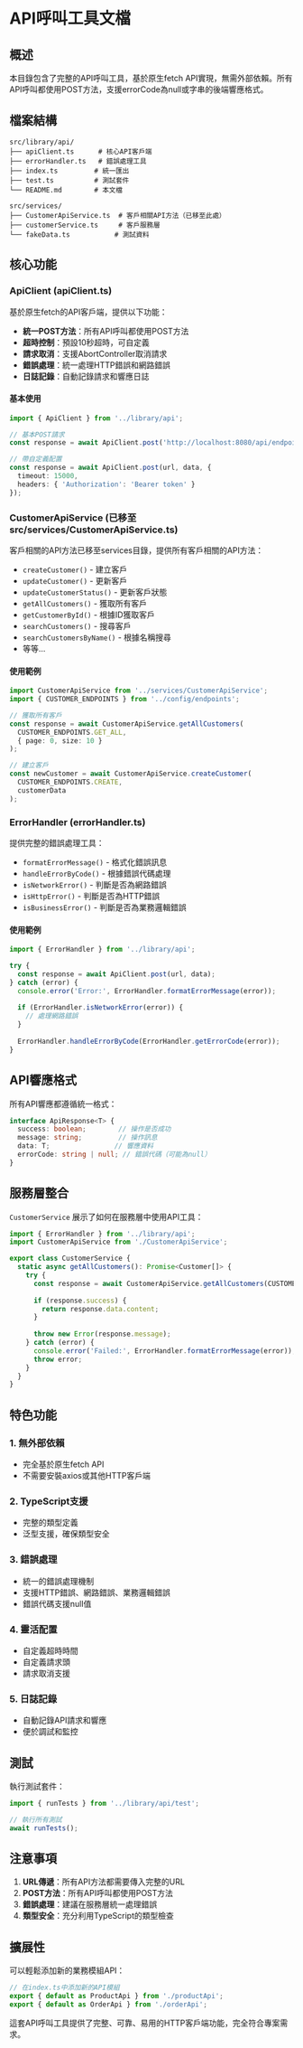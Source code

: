 # API呼叫工具文檔

## 概述

本目錄包含了完整的API呼叫工具，基於原生fetch API實現，無需外部依賴。所有API呼叫都使用POST方法，支援errorCode為null或字串的後端響應格式。

## 檔案結構

```
src/library/api/
├── apiClient.ts      # 核心API客戶端
├── errorHandler.ts   # 錯誤處理工具
├── index.ts         # 統一匯出
├── test.ts          # 測試套件
└── README.md        # 本文檔

src/services/
├── CustomerApiService.ts  # 客戶相關API方法（已移至此處）
├── customerService.ts     # 客戶服務層
└── fakeData.ts           # 測試資料
```

## 核心功能

### ApiClient (apiClient.ts)

基於原生fetch的API客戶端，提供以下功能：

- **統一POST方法**：所有API呼叫都使用POST方法
- **超時控制**：預設10秒超時，可自定義
- **請求取消**：支援AbortController取消請求
- **錯誤處理**：統一處理HTTP錯誤和網路錯誤
- **日誌記錄**：自動記錄請求和響應日誌

#### 基本使用

```typescript
import { ApiClient } from '../library/api';

// 基本POST請求
const response = await ApiClient.post('http://localhost:8080/api/endpoint', data);

// 帶自定義配置
const response = await ApiClient.post(url, data, {
  timeout: 15000,
  headers: { 'Authorization': 'Bearer token' }
});
```

### CustomerApiService (已移至 src/services/CustomerApiService.ts)

客戶相關的API方法已移至services目錄，提供所有客戶相關的API方法：

- `createCustomer()` - 建立客戶
- `updateCustomer()` - 更新客戶
- `updateCustomerStatus()` - 更新客戶狀態
- `getAllCustomers()` - 獲取所有客戶
- `getCustomerById()` - 根據ID獲取客戶
- `searchCustomers()` - 搜尋客戶
- `searchCustomersByName()` - 根據名稱搜尋
- 等等...

#### 使用範例

```typescript
import CustomerApiService from '../services/CustomerApiService';
import { CUSTOMER_ENDPOINTS } from '../config/endpoints';

// 獲取所有客戶
const response = await CustomerApiService.getAllCustomers(
  CUSTOMER_ENDPOINTS.GET_ALL,
  { page: 0, size: 10 }
);

// 建立客戶
const newCustomer = await CustomerApiService.createCustomer(
  CUSTOMER_ENDPOINTS.CREATE,
  customerData
);
```

### ErrorHandler (errorHandler.ts)

提供完整的錯誤處理工具：

- `formatErrorMessage()` - 格式化錯誤訊息
- `handleErrorByCode()` - 根據錯誤代碼處理
- `isNetworkError()` - 判斷是否為網路錯誤
- `isHttpError()` - 判斷是否為HTTP錯誤
- `isBusinessError()` - 判斷是否為業務邏輯錯誤

#### 使用範例

```typescript
import { ErrorHandler } from '../library/api';

try {
  const response = await ApiClient.post(url, data);
} catch (error) {
  console.error('Error:', ErrorHandler.formatErrorMessage(error));
  
  if (ErrorHandler.isNetworkError(error)) {
    // 處理網路錯誤
  }
  
  ErrorHandler.handleErrorByCode(ErrorHandler.getErrorCode(error));
}
```

## API響應格式

所有API響應都遵循統一格式：

```typescript
interface ApiResponse<T> {
  success: boolean;        // 操作是否成功
  message: string;         // 操作訊息
  data: T;                // 響應資料
  errorCode: string | null; // 錯誤代碼（可能為null）
}
```

## 服務層整合

`CustomerService` 展示了如何在服務層中使用API工具：

```typescript
import { ErrorHandler } from '../library/api';
import CustomerApiService from './CustomerApiService';

export class CustomerService {
  static async getAllCustomers(): Promise<Customer[]> {
    try {
      const response = await CustomerApiService.getAllCustomers(CUSTOMER_ENDPOINTS.GET_ALL);
      
      if (response.success) {
        return response.data.content;
      }
      
      throw new Error(response.message);
    } catch (error) {
      console.error('Failed:', ErrorHandler.formatErrorMessage(error));
      throw error;
    }
  }
}
```

## 特色功能

### 1. 無外部依賴
- 完全基於原生fetch API
- 不需要安裝axios或其他HTTP客戶端

### 2. TypeScript支援
- 完整的類型定義
- 泛型支援，確保類型安全

### 3. 錯誤處理
- 統一的錯誤處理機制
- 支援HTTP錯誤、網路錯誤、業務邏輯錯誤
- 錯誤代碼支援null值

### 4. 靈活配置
- 自定義超時時間
- 自定義請求頭
- 請求取消支援

### 5. 日誌記錄
- 自動記錄API請求和響應
- 便於調試和監控

## 測試

執行測試套件：

```typescript
import { runTests } from '../library/api/test';

// 執行所有測試
await runTests();
```

## 注意事項

1. **URL傳遞**：所有API方法都需要傳入完整的URL
2. **POST方法**：所有API呼叫都使用POST方法
3. **錯誤處理**：建議在服務層統一處理錯誤
4. **類型安全**：充分利用TypeScript的類型檢查

## 擴展性

可以輕鬆添加新的業務模組API：

```typescript
// 在index.ts中添加新的API模組
export { default as ProductApi } from './productApi';
export { default as OrderApi } from './orderApi';
```

這套API呼叫工具提供了完整、可靠、易用的HTTP客戶端功能，完全符合專案需求。